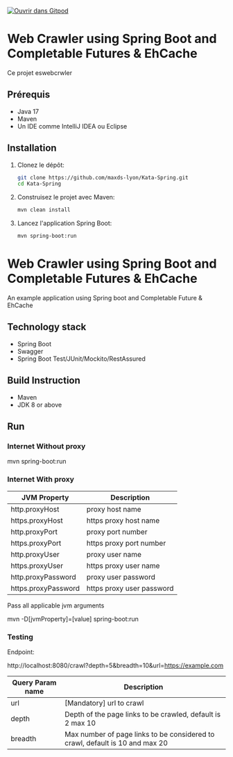 [![Ouvrir dans Gitpod](https://gitpod.io/button/open-in-gitpod.svg)](https://gitpod.io/#https://github.com/youtochibots/webcrawler_gitpod_java)
# Web Crawler using Spring Boot and Completable Futures & EhCache

Ce projet eswebcrwler
## Prérequis

- Java 17
- Maven
- Un IDE comme IntelliJ IDEA ou Eclipse

## Installation

1. Clonez le dépôt:
   ```bash
   git clone https://github.com/maxds-lyon/Kata-Spring.git
   cd Kata-Spring
   ```

2. Construisez le projet avec Maven:
   ```bash
   mvn clean install
   ```

3. Lancez l'application Spring Boot:
   ```bash
   mvn spring-boot:run
   ```

# Web Crawler using Spring Boot and Completable Futures & EhCache

An example application using Spring boot and Completable Future & EhCache

## Technology stack
-   Spring Boot
-   Swagger
-   Spring Boot Test/JUnit/Mockito/RestAssured

## Build Instruction
- Maven
- JDK 8 or above

## Run

### Internet Without proxy
mvn spring-boot:run

### Internet With proxy

|   JVM Property     |Description           
|----------------|------------------------
|http.proxyHost  | proxy host name        
|https.proxyHost | https proxy host name  
|http.proxyPort  | proxy port number      
|https.proxyPort | https proxy port number
|http.proxyUser  | proxy user name        
|https.proxyUser | https proxy user name  
|http.proxyPassword  | proxy user password
|https.proxyPassword | https proxy user password


Pass all applicable jvm arguments
 
mvn -D[jvmProperty]=[value] spring-boot:run


### Testing

Endpoint:

http://localhost:8080/crawl?depth=5&breadth=10&url=https://example.com

|  Query Param name       |Description           |
|----------------|------------------------|
|url             | [Mandatory] url to crawl        |
|depth | Depth of the page links to be crawled, default is 2 max 10  |
|breadth  | Max number of page links to be considered to crawl, default is 10 and max 20      |

